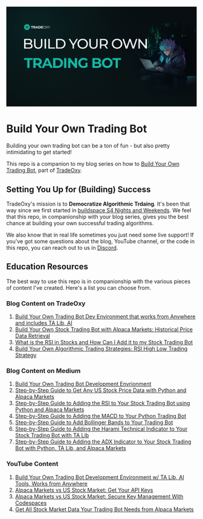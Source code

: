![Build Your Own Trading Bot Title Image](https://github.com/jimtin/something-cool/blob/main/images/build_your_own_trading_bot_title_image.png)

# Build Your Own Trading Bot
Building your own trading bot can be a ton of fun - but also pretty intimidating to get started! 

This repo is a companion to my blog series on how to [Build Your Own Trading Bot](https://tradeoxy.com/blog/), part of [TradeOxy](https://tradeoxy.com/).

## Setting You Up for (Building) Success
TradeOxy's mission is to **Democratize Algorithmic Trdaing**. It's been that way since we first started in [buildspace S4 Nights and Weekends](https://buildspace.so/nights-weekends). We feel that this repo, in companionship with your blog series, gives you the best chance at building your own successful trading algorithms. 

We also know that in real life sometimes you just need some live support! If you've got some questions about the blog, YouTube channel, or the code in this repo, you can reach out to us in [Discord](https://discord.com/channels/1143837842745864192/1143837843274342432). 

## Education Resources
The best way to use this repo is in companionship with the various pieces of content I've created. Here's a list you can choose from. 

### Blog Content on TradeOxy
1. [Build Your Own Trading Bot Dev Environment that works from Anywhere and includes TA Lib, AI](https://www.tradeoxy.com/blog/build-your-own-trading-bot-dev-environment-that-works-from-anywhere-includes-technical-indicators-from-ta-lib-and-cutting-edge-ai/)
2. [Build Your Own Stock Trading Bot with Alpaca Markets: Historical Price Data Retrieval](https://www.tradeoxy.com/blog/build-stock-trading-bot-with-alpaca-markets/)
3. [What is the RSI in Stocks and How Can I Add it to my Stock Trading Bot](https://www.tradeoxy.com/blog/add-rsi-to-my-stock-trading-bot/)
4. [Build Your Own Algorithmic Trading Strategies: RSI High Low Trading Strategy](https://www.tradeoxy.com/blog/add-rsi-to-my-stock-trading-bot/)

### Blog Content on Medium
1. [Build Your Own Trading Bot Development Envrionment](https://medium.com/@appnologyjames/build-your-own-trading-bot-development-environment-5163443da220)
2. [Step-by-Step Guide to Get Any US Stock Price Data with Python and Alpaca Markets](https://appnologyjames.medium.com/step-by-step-guide-get-any-us-stock-price-data-with-python-and-alpaca-markets-8134fa3a5763)
3. [Step-by-Step Guide to Adding the RSI to Your Stock Trading Bot using Python and Alpaca Markets](https://appnologyjames.medium.com/step-by-step-guide-to-adding-the-rsi-to-your-stock-trading-bot-using-python-and-alpaca-markets-72473d052dff)
4. [Step-by-Step Guide to Adding the MACD to Your Python Trading Bot](https://appnologyjames.medium.com/step-by-step-guide-to-adding-the-macd-to-your-python-trading-bot-32cbcceea13e)
5. [Step-by-Step Guide to Add Bollinger Bands to Your Trading Bot](https://medium.com/@appnologyjames/step-by-step-guide-to-add-bollinger-bands-%EF%B8%8F-to-your-trading-bot-c3b858926e12)
6. [Step-by-Step Guide to Adding the Harami Technical Indicator to Your Stock Trading Bot with TA Lib](https://medium.com/@appnologyjames/step-by-step-guide-to-adding-the-harami-technical-indicator-to-your-stock-trading-bot-with-ta-lib-a5b27f192f17)
7. [Step-by-Step Guide to Adding the ADX Indicator to Your Stock Trading Bot with Python, TA Lib, and Alpaca Markets](https://medium.com/@appnologyjames/step-by-step-guide-to-adding-the-adx-indicator-to-your-stock-trading-bot-with-python-ta-lib-and-f70e0d559ff6)

### YouTube Content
1. [Build Your Own Trading Bot Development Environment w/ TA Lib, AI Tools, Works from Anywhere](https://youtu.be/M8Eda-5T55M)
2. [Alpaca Markets vs US Stock Market: Get Your API Keys](https://youtu.be/iqXcpUUtURQ)
3. [Alpaca Markets vs US Stock Market: Secure Key Management With Codespaces](https://youtu.be/dmiaqW9bfdc)
4. [Get All Stock Market Data Your Trading Bot Needs from Alpaca Markets](https://youtu.be/S1tcbCRnOaM)
